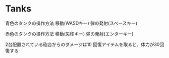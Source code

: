 # Tanks

青色のタンクの操作方法
移動(WASDキー)
弾の発射(スペースキー)

赤色のタンクの操作方法
移動(矢印キー)
弾の発射(エンターキー)

2台配置されている砲台からのダメージは10
回復アイテムを取ると、体力が30回復する
